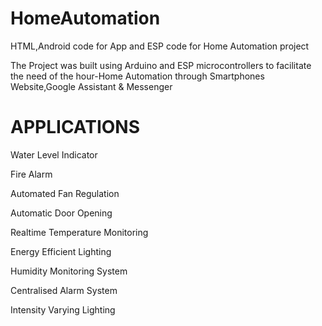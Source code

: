 # HomeAutomation
HTML,Android code for App and ESP code for Home Automation project

The Project was built using Arduino and ESP microcontrollers to facilitate the need of the hour-Home Automation through Smartphones Website,Google Assistant & Messenger

# APPLICATIONS

Water Level Indicator

Fire Alarm

Automated Fan Regulation

Automatic Door Opening

Realtime Temperature Monitoring

Energy Efficient Lighting

Humidity Monitoring System

Centralised Alarm System

Intensity Varying Lighting
